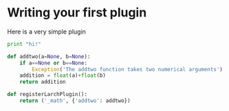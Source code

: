 # Writing your first plugin

Here is a very simple plugin

```python
print "hi!"

def addtwo(a=None, b=None):
    if a==None or b==None:
        Exception('The addtwo function takes two numerical arguments')
    addition = float(a)+float(b)
    return addition

def registerLarchPlugin():
    return ('_math', {'addtwo': addtwo})
```
